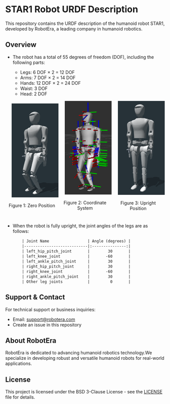 # STAR1 Robot URDF Description

This repository contains the URDF description of the humanoid robot STAR1, developed by RobotEra, a leading company in humanoid robotics.

## Overview



- The robot has a total of 55 degrees of freedom (DOF), including the following parts:
  


  - Legs: 6 DOF × 2 = 12 DOF
  - Arms: 7 DOF × 2 = 14 DOF
  - Hands: 12 DOF × 2 = 24 DOF
  - Waist: 3 DOF
  - Head: 2 DOF

<!-- <img src="./images/zero_position.png" alt="zero_position" width="200">
<img src="./images/coordinate.png" alt="coordinate" width="200">
<img src="./images/upright.png" alt="upright" width="200">


| zero_pos                | coordinate                 | upright_pos                  |
|--------------------------|-------------------------|-------------------------|
| <img src="./images/zero_position.png" alt="zero_position" width="200"> | <img src="./images/coordinate.png" alt="coordinate" width="200"> | <img src="./images/upright.png" alt="upright" width="200"> | -->

<div style="display: flex; flex-direction: column; align-items: center;">
  <div style="display: flex; justify-content: center; align-items: center; margin-bottom: 10px;">
    <div style="text-align: center; margin: 0 10px;">
      <img src="./images/zero_position.png" alt="zero_position" width="200" style="margin: 0 10px;">
      <p>Figure 1: Zero Position</p>
    </div>
    <div style="text-align: center; margin: 0 10px;">
      <img src="./images/coordinate.png" alt="coordinate" width="200" style="margin: 0 10px;">
      <p>Figure 2: Coordinate System</p>
    </div>
    <div style="text-align: center; margin: 0 10px;">
      <img src="./images/upright.png" alt="upright" width="200" style="margin: 0 10px;">
      <p>Figure 3: Upright Position</p>
    </div>
  </div>
</div>




- When the robot is fully upright, the joint angles of the legs are as follows:

          | Joint Name                 | Angle (degrees) |
          |----------------------------|:---------------:|
          | left_hip_pitch_joint       |        30       |
          | left_knee_joint            |       -60       |
          | left_ankle_pitch_joint     |        30       |
          | right_hip_pitch_joint      |        30       |
          | right_knee_joint           |       -60       |
          | right_ankle_pitch_joint    |        30       |
          | Other leg joints           |         0       |



## Support & Contact

For technical support or business inquiries:
- Email: support@robotera.com
- Create an issue in this repository

## About RobotEra

RobotEra is dedicated to advancing humanoid robotics technology.We specialize in developing robust and versatile humanoid robots for real-world applications. 

## License

This project is licensed under the BSD 3-Clause License - see the [LICENSE](LICENSE) file for details. 